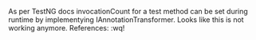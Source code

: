 As per TestNG docs invocationCount for a test method can be set during runtime by implementying IAnnotationTransformer. Looks like this is not working anymore.
References: :wq!


